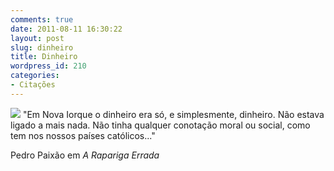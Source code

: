 ```yaml
---
comments: true
date: 2011-08-11 16:30:22
layout: post
slug: dinheiro
title: Dinheiro
wordpress_id: 210
categories:
- Citações
---
```


[![](http://gabrielpoca.com/blog/wp-content/uploads/2011/08/pedro-paixao-a-rapariga-errada-175x300.jpg)](http://gabrielpoca.com/blog/wp-content/uploads/2011/08/pedro-paixao-a-rapariga-errada.jpg) "Em Nova Iorque o dinheiro era só, e simplesmente, dinheiro. Não estava ligado a mais nada. Não tinha qualquer conotação moral ou social, como tem nos nossos países católicos..."


Pedro Paixão em _A Rapariga Errada_
